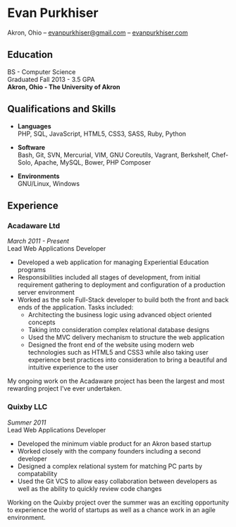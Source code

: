 # Evan Purkhiser

Akron, Ohio –  evanpurkhiser@gmail.com – [evanpurkhiser.com](http://evanpurkhiser.com)

## Education

BS - Computer Science  
Graduated Fall 2013 - 3.5 GPA  
**Akron, Ohio - The University of Akron**

## Qualifications and Skills

 - **Languages**  
   PHP, SQL, JavaScript, HTML5, CSS3, SASS, Ruby, Python

 - **Software**  
   Bash, Git, SVN, Mercurial, VIM, GNU Coreutils, Vagrant, Berkshelf,
   Chef-Solo, Apache, MySQL, Bower, PHP Composer

 - **Environments**  
   GNU/Linux, Windows

## Experience

### Acadaware Ltd
*March 2011 - Present*  
Lead Web Applications Developer

 - Developed a web application for managing Experiential Education programs
 - Responsibilities included all stages of development, from initial requirement
   gathering to deployment and configuration of a production server environment
 - Worked as the sole Full-Stack developer to build both the front and back ends
   of the application. Tasks included:
    - Architecting the business logic using advanced object oriented concepts
    - Taking into consideration complex relational database designs
    - Used the MVC delivery mechanism to structure the web application
    - Designed the front end of the website using modern web technologies such as
      HTML5 and CSS3 while also taking user experience best practices into
      consideration to bring a beautiful and intuitive experience to the user

My ongoing work on the Acadaware project has been the largest and most
rewarding project I've ever undertaken.

### Quixby LLC
*Summer 2011*  
Lead Web Applications Developer

 - Developed the minimum viable product for an Akron based startup
 - Worked closely with the company founders including a second developer
 - Designed a complex relational system for matching PC parts by compatability
 - Used the Git VCS to allow easy collaboration between developers as well
   as the ability to quickly review code changes

Working on the Quixby project over the summer was an exciting opportunity to
experience the world of startups as well as a chance work in an agile
environment.
